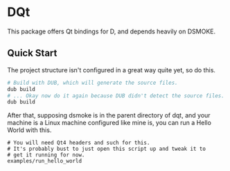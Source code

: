 DQt
===

This package offers Qt bindings for D, and depends heavily on DSMOKE.

## Quick Start

The project structure isn't configured in a great way quite yet, so do this.

```sh
# Build with DUB, which will generate the source files.
dub build
# ... Okay now do it again because DUB didn't detect the source files.
dub build
```

After that, supposing dsmoke is in the parent directory of dqt, and your
machine is a Linux machine configured like mine is, you can run a Hello World
with this.

```
# You will need Qt4 headers and such for this.
# It's probably bust to just open this script up and tweak it to
# get it running for now.
examples/run_hello_world
```
